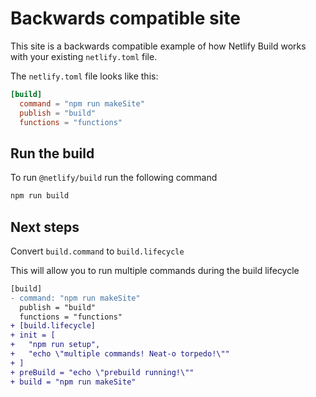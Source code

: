 # Backwards compatible site

This site is a backwards compatible example of how Netlify Build works with your existing `netlify.toml` file.

The `netlify.toml` file looks like this:

```toml
[build]
  command = "npm run makeSite"
  publish = "build"
  functions = "functions"
```

## Run the build

To run `@netlify/build` run the following command

```bash
npm run build
```

## Next steps

Convert `build.command` to `build.lifecycle`

This will allow you to run multiple commands during the build lifecycle

```diff
[build]
- command: "npm run makeSite"
  publish = "build"
  functions = "functions"
+ [build.lifecycle]
+ init = [
+   "npm run setup",
+   "echo \"multiple commands! Neat-o torpedo!\""
+ ]
+ preBuild = "echo \"prebuild running!\""
+ build = "npm run makeSite"
```
